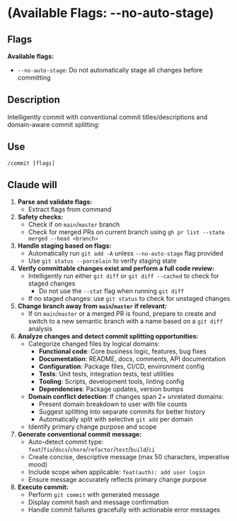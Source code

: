 # (Available Flags: --no-auto-stage)

## Flags

**Available flags:**

- `--no-auto-stage`: Do not automatically stage all changes before committing

## Description

Intelligently commit with conventional commit titles/descriptions and domain-aware commit splitting:

## Use

`/commit [flags]`

## Claude will

1. **Parse and validate flags:**
   - Extract flags from command
2. **Safety checks:**
   - Check if on `main`/`master` branch
   - Check for merged PRs on current branch using `gh pr list --state merged --head <branch>`
3. **Handle staging based on flags:**
   - Automatically run `git add -A` unless `--no-auto-stage` flag provided
   - Use `git status --porcelain` to verify staging state
4. **Verify committable changes exist and perform a full code review:**
   - Intelligently run either `git diff` or `git diff --cached` to check for staged changes
     - Do not use the  `--stat` flag when running `git diff`
   - If no staged changes: use `git status` to check for unstaged changes
5. **Change branch away from `main`/`master` if relevant:**
   - If on `main`/`master` or a merged PR is found, prepare to create and switch to a new semantic branch with a name based on a `git diff` analysis
6. **Analyze changes and detect commit splitting opportunities:**
   - Categorize changed files by logical domains:
     - **Functional code**: Core business logic, features, bug fixes
     - **Documentation**: README, docs, comments, API documentation
     - **Configuration**: Package files, CI/CD, environment config
     - **Tests**: Unit tests, integration tests, test utilities
     - **Tooling**: Scripts, development tools, linting config
     - **Dependencies**: Package updates, version bumps
   - **Domain conflict detection**: If changes span 2+ unrelated domains:
     - Present domain breakdown to user with file counts
     - Suggest splitting into separate commits for better history
     - Automatically split with selective `git add` per domain
   - Identify primary change purpose and scope
7. **Generate conventional commit message:**
   - Auto-detect commit type: `feat`/`fix`/`docs`/`chore`/`refactor`/`test`/`build`/`ci`
   - Create concise, descriptive message (max 50 characters, imperative mood)
   - Include scope when applicable: `feat(auth): add user login`
   - Ensure message accurately reflects primary change purpose
8. **Execute commit:**
   - Perform `git commit` with generated message
   - Display commit hash and message confirmation
   - Handle commit failures gracefully with actionable error messages
